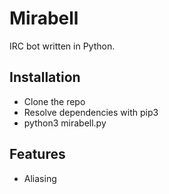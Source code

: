 # Mirabell

IRC bot written in Python.

## Installation

- Clone the repo 
- Resolve dependencies with pip3
- python3 mirabell.py

## Features

- Aliasing
